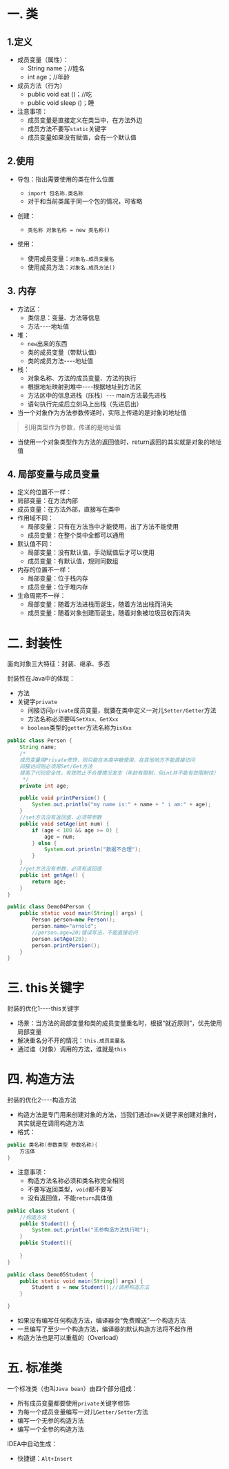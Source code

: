 # 一. 类

## 1.定义

- 成员变量（属性）：
  - String name；//姓名
  - int age；//年龄
- 成员方法（行为）
  - public void eat ()；//吃
  - public void sleep ()；睡
- 注意事项：
  - 成员变量是直接定义在类当中，在方法外边
  - 成员方法不要写`static`关键字
  - 成员变量如果没有赋值，会有一个默认值

## 2.使用

- 导包：指出需要使用的类在什么位置
  - `import 包名称.类名称`
  - 对于和当前类属于同一个包的情况，可省略
- 创建：
  - `类名称 对象名称 = new 类名称()`

- 使用：
  - 使用成员变量：`对象名.成员变量名`
  - 使用成员方法：`对象名.成员方法()`

## 3. 内存

- 方法区：
  - 类信息：变量、方法等信息
  - 方法----地址值
- 堆：
  - `new`出来的东西
  - 类的成员变量（带默认值）
  - 类的成员方法----地址值
- 栈：
  - 对象名称、方法的成员变量、方法的执行
  - 根据地址映射到堆中----根据地址到方法区
  - 方法区中的信息进栈（压栈）--- main方法最先进栈
  - 语句执行完成后立刻马上出栈（先进后出）
- 当一个对象作为方法参数传递时，实际上传递的是对象的地址值

> 引用类型作为参数，传递的是地址值

- 当使用一个对象类型作为方法的返回值时，return返回的其实就是对象的地址值

## 4. 局部变量与成员变量

-  定义的位置不一样：
  - 局部变量：在方法内部
  - 成员变量：在方法外部，直接写在类中
- 作用域不同：
  - 局部变量：只有在方法当中才能使用，出了方法不能使用
  - 成员变量：在整个类中全都可以通用
- 默认值不同：
  - 局部变量：没有默认值，手动赋值后才可以使用
  - 成员变量：有默认值，规则同数组
- 内存的位置不一样：
  - 局部变量：位于栈内存
  - 成员变量：位于堆内存
- 生命周期不一样：
  - 局部变量：随着方法进栈而诞生，随着方法出栈而消失
  - 成员变量：随着对象创建而诞生，随着对象被垃圾回收而消失

# 二. 封装性

面向对象三大特征：封装、继承、多态

封装性在Java中的体现：

- 方法
- 关键字`private`
  - 间接访问`private`成员变量，就要在类中定义一对儿`Setter/Getter`方法
  - 方法名称必须要叫`SetXxx、GetXxx`
  - `boolean`类型的`getter`方法名称为`isXxx`

```java
public class Person {
    String name;
    /*
    成员变量用Private修饰，则只能在本类中被使用，在其他地方不能直接访问
    间接访问则必须用Set/Get方法
    提高了代码安全性，有效防止不合理情况发生（年龄有限制，但int并不能有效限制住）
     */
    private int age;

    public void printPersion() {
        System.out.println("my name is:" + name + " i am:" + age);
    }
	//set方法没有返回值，必须带参数
    public void setAge(int num) {
        if (age < 100 && age >= 0) {
            age = num;
        } else {
            System.out.println("数据不合理");
        }
    }
	//get方法没有参数，必须有返回值
    public int getAge() {
        return age;
    }
}
```

```java
public class Demo04Person {
    public static void main(String[] args) {
        Person person=new Person();
        person.name="arnold";
        //person.age=20;错误写法，不能直接访问
        person.setAge(20);
        person.printPersion();
    }
}
```

# 三. this关键字

封装的优化1----this关键字

- 场景：当方法的局部变量和类的成员变量重名时，根据“就近原则”，优先使用局部变量
- 解决重名分不开的情况：`this.成员变量名`
- 通过谁（对象）调用的方法，谁就是`this`

# 四. 构造方法

封装的优化2----构造方法

- 构造方法是专门用来创建对象的方法，当我们通过`new`关键字来创建对象时，其实就是在调用构造方法
- 格式：

```java
public 类名称(参数类型 参数名称){
    方法体
}
```

- 注意事项：
  - 构造方法名称必须和类名称完全相同
  - 不要写返回类型，`void`都不要写
  - 没有返回值，不能`return`具体值

```java
public class Student {
    //构造方法
    public Student() {
        System.out.println("无参构造方法执行啦");
    }
    public Student(){
        
    }
}
```

```java
public class Demo05Student {
    public static void main(String[] args) {
        Student s = new Student();//调用构造方法
    }

}
```

- 如果没有编写任何构造方法，编译器会“免费赠送”一个构造方法
- 一旦编写了至少一个构造方法，编译器的默认构造方法将不起作用
- 构造方法也是可以重载的（Overload）

# 五. 标准类

一个标准类（也叫`Java bean`）由四个部分组成：

- 所有成员变量都要使用`private`关键字修饰
- 为每一个成员变量编写一对儿`Getter/Setter`方法
- 编写一个无参的构造方法
- 编写一个全参的构造方法

IDEA中自动生成：

- 快捷键：`Alt+Insert`


